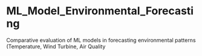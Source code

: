 # ML_Model_Environmental_Forecasting
Comparative evaluation of ML models in forecasting environmental patterns (Temperature, Wind Turbine, Air Quality
